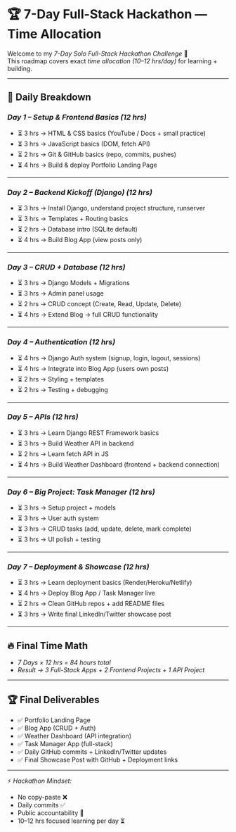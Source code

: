 # 🏆 7-Day Full-Stack Hackathon — Time Allocation

Welcome to my *7-Day Solo Full-Stack Hackathon Challenge* 🚀  
This roadmap covers exact *time allocation (10–12 hrs/day)* for learning + building.  

---

## 📅 Daily Breakdown

### *Day 1 – Setup & Frontend Basics (12 hrs)*
- ⏳ 3 hrs → HTML & CSS basics (YouTube / Docs + small practice)  
- ⏳ 3 hrs → JavaScript basics (DOM, fetch API)  
- ⏳ 2 hrs → Git & GitHub basics (repo, commits, pushes)  
- ⏳ 4 hrs → Build & deploy Portfolio Landing Page  

---

### *Day 2 – Backend Kickoff (Django) (12 hrs)*
- ⏳ 3 hrs → Install Django, understand project structure, runserver  
- ⏳ 3 hrs → Templates + Routing basics  
- ⏳ 2 hrs → Database intro (SQLite default)  
- ⏳ 4 hrs → Build Blog App (view posts only)  

---

### *Day 3 – CRUD + Database (12 hrs)*
- ⏳ 3 hrs → Django Models + Migrations  
- ⏳ 3 hrs → Admin panel usage  
- ⏳ 2 hrs → CRUD concept (Create, Read, Update, Delete)  
- ⏳ 4 hrs → Extend Blog → full CRUD functionality  

---

### *Day 4 – Authentication (12 hrs)*
- ⏳ 4 hrs → Django Auth system (signup, login, logout, sessions)  
- ⏳ 4 hrs → Integrate into Blog App (users own posts)  
- ⏳ 2 hrs → Styling + templates  
- ⏳ 2 hrs → Testing + debugging  

---

### *Day 5 – APIs (12 hrs)*
- ⏳ 3 hrs → Learn Django REST Framework basics  
- ⏳ 3 hrs → Build Weather API in backend  
- ⏳ 2 hrs → Learn fetch API in JS  
- ⏳ 4 hrs → Build Weather Dashboard (frontend + backend connection)  

---

### *Day 6 – Big Project: Task Manager (12 hrs)*
- ⏳ 3 hrs → Setup project + models  
- ⏳ 3 hrs → User auth system  
- ⏳ 3 hrs → CRUD tasks (add, update, delete, mark complete)  
- ⏳ 3 hrs → UI polish + testing  

---

### *Day 7 – Deployment & Showcase (12 hrs)*
- ⏳ 3 hrs → Learn deployment basics (Render/Heroku/Netlify)  
- ⏳ 4 hrs → Deploy Blog App / Task Manager live  
- ⏳ 2 hrs → Clean GitHub repos + add README files  
- ⏳ 3 hrs → Write final LinkedIn/Twitter showcase post  

---

## 🔥 Final Time Math
- *7 Days × 12 hrs = 84 hours total*  
- *Result → 3 Full-Stack Apps + 2 Frontend Projects + 1 API Project*  

---

## 🏆 Final Deliverables
- ✅ Portfolio Landing Page  
- ✅ Blog App (CRUD + Auth)  
- ✅ Weather Dashboard (API integration)  
- ✅ Task Manager App (full-stack)  
- ✅ Daily GitHub commits + LinkedIn/Twitter updates  
- ✅ Final Showcase Post with GitHub + Deployment links  

---

⚡ *Hackathon Mindset:*  
- No copy-paste ❌  
- Daily commits ✅  
- Public accountability 📢  
- 10–12 hrs focused learning per day ⏳
